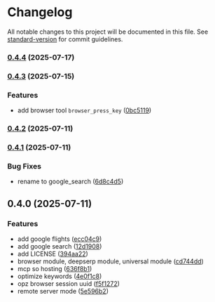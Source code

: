 # Changelog

All notable changes to this project will be documented in this file. See [standard-version](https://github.com/conventional-changelog/standard-version) for commit guidelines.

### [0.4.4](https://github.com/scrapeless-ai/scrapeless-mcp-server/compare/v0.4.3...v0.4.4) (2025-07-17)

### [0.4.3](https://github.com/scrapeless-ai/scrapeless-mcp-server/compare/v0.4.1...v0.4.3) (2025-07-15)


### Features

* add browser tool `browser_press_key` ([0bc5119](https://github.com/scrapeless-ai/scrapeless-mcp-server/commit/0bc5119324e97166e3865ae45cd66991c1d0dcc2))

### [0.4.2](https://github.com/scrapeless-ai/scrapeless-mcp-server/compare/v0.4.1...v0.4.2) (2025-07-11)

### [0.4.1](https://github.com/scrapeless-ai/scrapeless-mcp-server/compare/v0.4.0...v0.4.1) (2025-07-11)


### Bug Fixes

* rename to google_search ([6d8c4d5](https://github.com/scrapeless-ai/scrapeless-mcp-server/commit/6d8c4d5a0ba65c469ddfe1a327217dd8ad71ec4a))

## 0.4.0 (2025-07-11)


### Features

* add google flights ([ecc04c9](https://github.com/scrapeless-ai/scrapeless-mcp-server/commit/ecc04c9c529ffe26b2e427fc779674b93a34b4e2))
* add google search ([12d1908](https://github.com/scrapeless-ai/scrapeless-mcp-server/commit/12d19084c21b79b0d925c2acba784fab2c99e528))
* add LICENSE ([394aa22](https://github.com/scrapeless-ai/scrapeless-mcp-server/commit/394aa22e71cea6d4feffe24028af1797cfcbfaf1))
* browser module, deepserp module, universal module ([cd744dd](https://github.com/scrapeless-ai/scrapeless-mcp-server/commit/cd744dd6c7a7f0e681ee8321642291c0d55d0b8d))
* mcp so hosting ([636f8b1](https://github.com/scrapeless-ai/scrapeless-mcp-server/commit/636f8b1755b355a5c3bbb4b42760798929e20484))
* optimize keywords ([4e0f1c8](https://github.com/scrapeless-ai/scrapeless-mcp-server/commit/4e0f1c814b50cf0ca74139201f85e13d9773ae8a))
* opz browser session uuid ([f5f1272](https://github.com/scrapeless-ai/scrapeless-mcp-server/commit/f5f12729feb8e3284152f14b23daf874f2517c05))
* remote server mode ([5e596b2](https://github.com/scrapeless-ai/scrapeless-mcp-server/commit/5e596b2ea6856ba0e29de3cbb94bbf1e7499af18))
